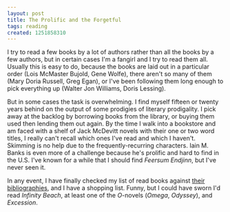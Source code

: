 ```yaml
---
layout: post
title: The Prolific and the Forgetful
tags: reading
created: 1251858310
---
```

I try to read a few books by a lot of authors rather than all the books by a few authors, but in certain cases I'm a fangirl and I try to read them all.  Usually this is easy to do, because the books are laid out in a particular order (Lois McMaster Bujold, Gene Wolfe), there aren't so many of them (Mary Doria Russell, Greg Egan), or I've been following them long enough to pick everything up (Walter Jon Williams, Doris Lessing).

But in some cases the task is overwhelming.  I find myself fifteen or twenty years behind on the output of some prodigies of literary prodigality.  I pick away at the backlog by borrowing books from the library, or buying them used then lending them out again.  By the time I walk into a bookstore and am faced with a shelf of Jack McDevitt novels with their one or two word titles, I really can't recall which ones I've read and which I haven't.  Skimming is no help due to the frequently-recurring characters.  Iain M. Banks is even more of a challenge because he's prolific and hard to find in the U.S.  I've known for a while that I should find *Feersum Endjinn*, but I've never seen it.

In any event, I have finally checked my list of read books against [their](http://jackmcdevitt.com/bibliographies.aspx) [bibliographies](http://www.iain-banks.net/science-fiction/), and I have a shopping list.  Funny, but I could have sworn I'd read *Infinity Beach*, at least one of the *O*-novels (*Omega*, *Odyssey*), and *Excession*.
